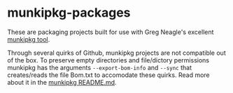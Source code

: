# munkipkg-packages

These are packaging projects built for use with Greg Neagle's excellent [munkipkg tool](https://github.com/munki/munki-pkg). 

Through several quirks of Github, munkipkg projects are not compatible out of the box. To preserve empty directories and file/dictory permissions munkipkg has the arguments `--export-bom-info` and `--sync` that creates/reads the file Bom.txt to accomodate these quirks. Read more about it in the [munkipkg README.md](https://github.com/munki/munki-pkg#important-git-notes).
